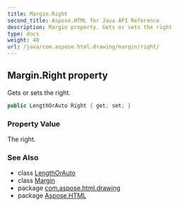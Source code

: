 ```yaml
---
title: Margin.Right
second_title: Aspose.HTML for Java API Reference
description: Margin property. Gets or sets the right
type: docs
weight: 40
url: /java/com.aspose.html.drawing/margin/right/
---
```

## Margin.Right property

Gets or sets the right.

```java
public LengthOrAuto Right { get; set; }
```

### Property Value

The right.

### See Also

* class [LengthOrAuto](../../lengthorauto/)
* class [Margin](../)
* package [com.aspose.html.drawing](../../margin/)
* package [Aspose.HTML](../../../)
